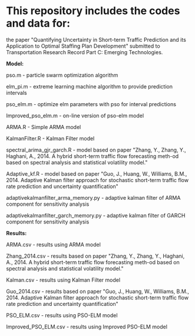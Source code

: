 # This repository includes the codes and data for:

the paper "Quantifying Uncertainty in Short-term Traffic Prediction and its Application to Optimal Staffing Plan Development" submitted to Transportation Research Record Part C: Emerging Technologies. 

**Model:**

pso.m - particle swarm optimization algorithm

elm_pi.m - extreme learning machine algorithm to provide prediction intervals

pso_elm.m - optimize elm parameters with pso for interval predictions

Improved_pso_elm.m - on-line version of pso-elm model

ARMA.R - Simple ARMA model

KalmanFilter.R - Kalman Filter model

spectral_arima_gjr_garch.R - model based on paper "Zhang, Y., Zhang, Y., Haghani, A., 2014. A hybrid short-term traffic flow forecasting meth-od based on spectral analysis and statistical volatility model."

Adaptive_kf.R - model based on paper "Guo, J., Huang, W., Williams, B.M., 2014. Adaptive Kalman filter approach for stochastic short-term traffic flow rate prediction and uncertainty quantification"

adaptivekalmanfilter_arma_memory.py - adaptive kalman filter of ARMA component for sensitivity analysis

adaptivekalmanfilter_garch_memory.py - adaptive kalman filter of GARCH component for sensitivity analysis

**Results:**

ARMA.csv - results using ARMA model

Zhang_2014.csv - results based on paper "Zhang, Y., Zhang, Y., Haghani, A., 2014. A hybrid short-term traffic flow forecasting meth-od based on spectral analysis and statistical volatility model."

Kalman.csv - results using Kalman Filter model

Guo_2014.csv - results based on paper "Guo, J., Huang, W., Williams, B.M., 2014. Adaptive Kalman filter approach for stochastic short-term traffic flow rate prediction and uncertainty quantification"

PSO_ELM.csv - results using PSO-ELM model

Improved_PSO_ELM.csv - results using Improved PSO-ELM model

